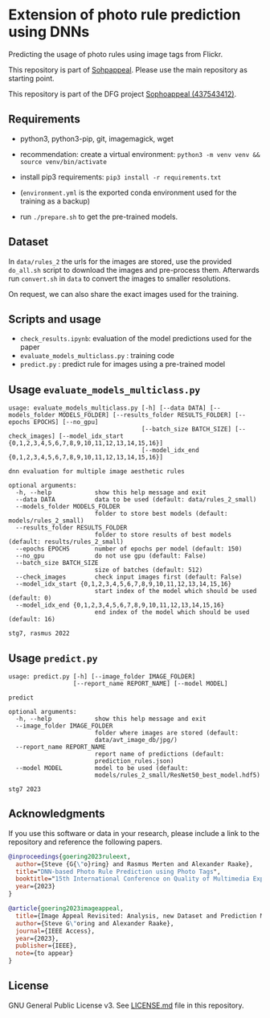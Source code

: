 # Extension of photo rule prediction using DNNs
Predicting the usage of photo rules using image tags from Flickr.

This repository is part of [Sohpappeal](https://github.com/Telecommunication-Telemedia-Assessment/sophoappeal).
Please use the main repository as starting point.

This repository is part of the DFG project [Sophoappeal (437543412)](https://www.tu-ilmenau.de/universitaet/fakultaeten/fakultaet-elektrotechnik-und-informationstechnik/profil/institute-und-fachgebiete/fachgebiet-audiovisuelle-technik/forschung/dfg-projekt-sophoappeal).

## Requirements

* python3, python3-pip, git, imagemagick, wget

* recommendation: create a virtual environment: `python3 -m venv venv && source venv/bin/activate`
* install pip3 requirements: `pip3 install -r requirements.txt`
* (`environment.yml` is the exported conda environment used for the training as a backup)

* run `./prepare.sh` to get the pre-trained models.


## Dataset
In `data/rules_2` the urls for the images are stored, use the provided `do_all.sh` script to download the images and pre-process them.
Afterwards run `convert.sh` in `data` to convert the images to smaller resolutions.

On request, we can also share the exact images used for the training.

## Scripts and usage

* `check_results.ipynb`: evaluation of the model predictions used for the paper
* `evaluate_models_multiclass.py` : training code
* `predict.py` : predict rule for images using a pre-trained model

## Usage `evaluate_models_multiclass.py`

```
usage: evaluate_models_multiclass.py [-h] [--data DATA] [--models_folder MODELS_FOLDER] [--results_folder RESULTS_FOLDER] [--epochs EPOCHS] [--no_gpu]
                                     [--batch_size BATCH_SIZE] [--check_images] [--model_idx_start {0,1,2,3,4,5,6,7,8,9,10,11,12,13,14,15,16}]
                                     [--model_idx_end {0,1,2,3,4,5,6,7,8,9,10,11,12,13,14,15,16}]

dnn evaluation for multiple image aesthetic rules

optional arguments:
  -h, --help            show this help message and exit
  --data DATA           data to be used (default: data/rules_2_small)
  --models_folder MODELS_FOLDER
                        folder to store best models (default: models/rules_2_small)
  --results_folder RESULTS_FOLDER
                        folder to store results of best models (default: results/rules_2_small)
  --epochs EPOCHS       number of epochs per model (default: 150)
  --no_gpu              do not use gpu (default: False)
  --batch_size BATCH_SIZE
                        size of batches (default: 512)
  --check_images        check input images first (default: False)
  --model_idx_start {0,1,2,3,4,5,6,7,8,9,10,11,12,13,14,15,16}
                        start index of the model which should be used (default: 0)
  --model_idx_end {0,1,2,3,4,5,6,7,8,9,10,11,12,13,14,15,16}
                        end index of the model which should be used (default: 16)

stg7, rasmus 2022
```

## Usage `predict.py`
```
usage: predict.py [-h] [--image_folder IMAGE_FOLDER]
                  [--report_name REPORT_NAME] [--model MODEL]

predict

optional arguments:
  -h, --help            show this help message and exit
  --image_folder IMAGE_FOLDER
                        folder where images are stored (default:
                        data/avt_image_db/jpg/)
  --report_name REPORT_NAME
                        report name of predictions (default:
                        prediction_rules.json)
  --model MODEL         model to be used (default:
                        models/rules_2_small/ResNet50_best_model.hdf5)

stg7 2023
```


## Acknowledgments

If you use this software or data in your research, please include a link to the repository and reference the following papers.

```bibtex
@inproceedings{goering2023ruleext,
  author={Steve {G{\"o}ring} and Rasmus Merten and Alexander Raake},
  title="DNN-based Photo Rule Prediction using Photo Tags",
  booktitle="15th International Conference on Quality of Multimedia Experience (QoMEX)",
  year={2023}
}

@article{goering2023imageappeal,
  title={Image Appeal Revisited: Analysis, new Dataset and Prediction Models},
  author={Steve G\"oring and Alexander Raake},
  journal={IEEE Access},
  year={2023},
  publisher={IEEE},
  note={to appear}
}
```

## License
GNU General Public License v3. See [LICENSE.md](./LICENSE.md) file in this repository.

